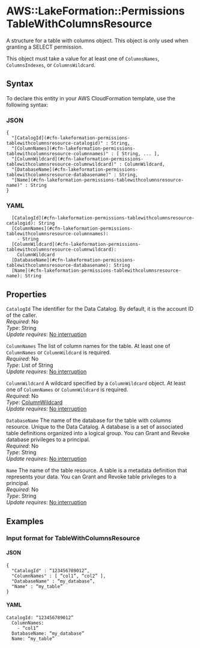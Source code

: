 # AWS::LakeFormation::Permissions TableWithColumnsResource<a name="aws-properties-lakeformation-permissions-tablewithcolumnsresource"></a>

A structure for a table with columns object\. This object is only used when granting a SELECT permission\.

This object must take a value for at least one of `ColumnsNames`, `ColumnsIndexes`, or `ColumnsWildcard`\.

## Syntax<a name="aws-properties-lakeformation-permissions-tablewithcolumnsresource-syntax"></a>

To declare this entity in your AWS CloudFormation template, use the following syntax:

### JSON<a name="aws-properties-lakeformation-permissions-tablewithcolumnsresource-syntax.json"></a>

```
{
  "[CatalogId](#cfn-lakeformation-permissions-tablewithcolumnsresource-catalogid)" : String,
  "[ColumnNames](#cfn-lakeformation-permissions-tablewithcolumnsresource-columnnames)" : [ String, ... ],
  "[ColumnWildcard](#cfn-lakeformation-permissions-tablewithcolumnsresource-columnwildcard)" : ColumnWildcard,
  "[DatabaseName](#cfn-lakeformation-permissions-tablewithcolumnsresource-databasename)" : String,
  "[Name](#cfn-lakeformation-permissions-tablewithcolumnsresource-name)" : String
}
```

### YAML<a name="aws-properties-lakeformation-permissions-tablewithcolumnsresource-syntax.yaml"></a>

```
  [CatalogId](#cfn-lakeformation-permissions-tablewithcolumnsresource-catalogid): String
  [ColumnNames](#cfn-lakeformation-permissions-tablewithcolumnsresource-columnnames): 
    - String
  [ColumnWildcard](#cfn-lakeformation-permissions-tablewithcolumnsresource-columnwildcard): 
    ColumnWildcard
  [DatabaseName](#cfn-lakeformation-permissions-tablewithcolumnsresource-databasename): String
  [Name](#cfn-lakeformation-permissions-tablewithcolumnsresource-name): String
```

## Properties<a name="aws-properties-lakeformation-permissions-tablewithcolumnsresource-properties"></a>

`CatalogId`  <a name="cfn-lakeformation-permissions-tablewithcolumnsresource-catalogid"></a>
The identifier for the Data Catalog\. By default, it is the account ID of the caller\.  
*Required*: No  
*Type*: String  
*Update requires*: [No interruption](https://docs.aws.amazon.com/AWSCloudFormation/latest/UserGuide/using-cfn-updating-stacks-update-behaviors.html#update-no-interrupt)

`ColumnNames`  <a name="cfn-lakeformation-permissions-tablewithcolumnsresource-columnnames"></a>
The list of column names for the table\. At least one of `ColumnNames` or `ColumnWildcard` is required\.  
*Required*: No  
*Type*: List of String  
*Update requires*: [No interruption](https://docs.aws.amazon.com/AWSCloudFormation/latest/UserGuide/using-cfn-updating-stacks-update-behaviors.html#update-no-interrupt)

`ColumnWildcard`  <a name="cfn-lakeformation-permissions-tablewithcolumnsresource-columnwildcard"></a>
A wildcard specified by a `ColumnWildcard` object\. At least one of `ColumnNames` or `ColumnWildcard` is required\.  
*Required*: No  
*Type*: [ColumnWildcard](aws-properties-lakeformation-permissions-columnwildcard.md)  
*Update requires*: [No interruption](https://docs.aws.amazon.com/AWSCloudFormation/latest/UserGuide/using-cfn-updating-stacks-update-behaviors.html#update-no-interrupt)

`DatabaseName`  <a name="cfn-lakeformation-permissions-tablewithcolumnsresource-databasename"></a>
The name of the database for the table with columns resource\. Unique to the Data Catalog\. A database is a set of associated table definitions organized into a logical group\. You can Grant and Revoke database privileges to a principal\.   
*Required*: No  
*Type*: String  
*Update requires*: [No interruption](https://docs.aws.amazon.com/AWSCloudFormation/latest/UserGuide/using-cfn-updating-stacks-update-behaviors.html#update-no-interrupt)

`Name`  <a name="cfn-lakeformation-permissions-tablewithcolumnsresource-name"></a>
The name of the table resource\. A table is a metadata definition that represents your data\. You can Grant and Revoke table privileges to a principal\.   
*Required*: No  
*Type*: String  
*Update requires*: [No interruption](https://docs.aws.amazon.com/AWSCloudFormation/latest/UserGuide/using-cfn-updating-stacks-update-behaviors.html#update-no-interrupt)

## Examples<a name="aws-properties-lakeformation-permissions-tablewithcolumnsresource--examples"></a>

### Input format for TableWithColumnsResource<a name="aws-properties-lakeformation-permissions-tablewithcolumnsresource--examples--Input_format_for_TableWithColumnsResource"></a>

#### JSON<a name="aws-properties-lakeformation-permissions-tablewithcolumnsresource--examples--Input_format_for_TableWithColumnsResource--json"></a>

```
{
  "CatalogId" : “123456789012”,
  "ColumnNames" : [ “col1”, “col2” ],
  "DatabaseName" : “my_database”,
  "Name" : “my_table”
}
```

#### YAML<a name="aws-properties-lakeformation-permissions-tablewithcolumnsresource--examples--Input_format_for_TableWithColumnsResource--yaml"></a>

```
CatalogId: “123456789012”
  ColumnNames: 
    - “col1”
  DatabaseName: “my_database”
  Name: “my_table”
```